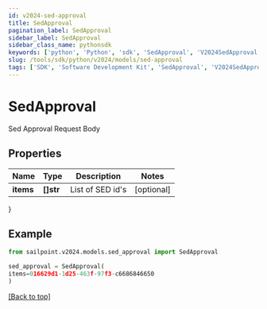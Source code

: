 ```yaml
---
id: v2024-sed-approval
title: SedApproval
pagination_label: SedApproval
sidebar_label: SedApproval
sidebar_class_name: pythonsdk
keywords: ['python', 'Python', 'sdk', 'SedApproval', 'V2024SedApproval'] 
slug: /tools/sdk/python/v2024/models/sed-approval
tags: ['SDK', 'Software Development Kit', 'SedApproval', 'V2024SedApproval']
---
```


# SedApproval

Sed Approval Request Body

## Properties

Name | Type | Description | Notes
------------ | ------------- | ------------- | -------------
**items** | **[]str** | List of SED id's | [optional] 
}

## Example

```python
from sailpoint.v2024.models.sed_approval import SedApproval

sed_approval = SedApproval(
items=016629d1-1d25-463f-97f3-c6686846650
)

```
[[Back to top]](#) 

